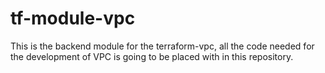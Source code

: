 # tf-module-vpc

This is the backend module for the terraform-vpc, all the code needed for the development of VPC is going to be placed with in this repository.